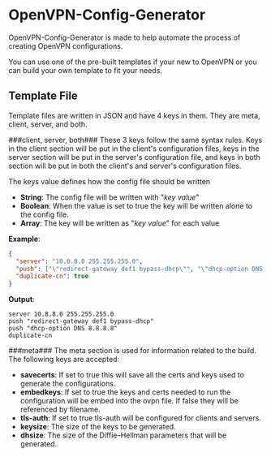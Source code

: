 OpenVPN-Config-Generator
========================
OpenVPN-Config-Generator is made to help automate the process of creating OpenVPN configurations.

You can use one of the pre-built templates if your new to OpenVPN or you can build your own template to fit your needs.

Template File
-------------
Template files are written in JSON and have 4 keys in them. They are meta, client, server, and both. 

###client, server, both###
These 3 keys follow the same syntax rules. Keys in the client section will be put in the client's configuration files, keys in the server section will be put in the server's configuration file, and keys in both section will be put in both the client's and server's configuration files.

The keys value defines how the config file should be written


- **String**: The config file will be written with "*key value*"
- **Boolean**: When the value is set to true the key will be written alone to the config file.
- **Array**: The key will be written as "*key value*" for each value

**Example**:
```json
{
  "server": "10.8.8.0 255.255.255.0",
  "push": ["\"redirect-gateway def1 bypass-dhcp\"", "\"dhcp-option DNS 8.8.8.8\""],
  "duplicate-cn": true
}
```

**Output**:
```
server 10.8.8.0 255.255.255.0
push "redirect-gateway def1 bypass-dhcp"
push "dhcp-option DNS 8.8.8.8"
duplicate-cn
```

###meta###
The meta section is used for information related to the build. The following keys are accepted:

- **savecerts**: If set to true this will save all the certs and keys used to generate the configurations.
- **embedkeys**: If set to true the keys and certs needed to run the configuration will be embed into the ovpn file. If false they will be referenced by filename.
- **tls-auth**: If set to true tls-auth will be configured for clients and servers.
- **keysize**: The size of the keys to be generated.
- **dhsize**: The size of the Diffie–Hellman parameters that will be generated.
